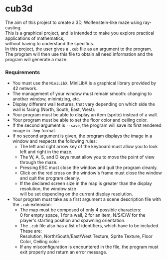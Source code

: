# cub3d
The aim of this project to create a 3D, Wolfenstein-like maze using ray-casting.  
This is a graphical project, and is intended to make you explore practical applications of mathematics,  
without having to understand the specifics.  
In this project, the user gives a `.cub` file as an argument to the program.  
The program will then use this file to obtain all need information and the program will generate a maze.  

### Requirements
- You must use the `MiniLibX`. MiniLibX is a graphical library provided by 42 network.  
- The management of your window must remain smooth: changing to another window, minimizing, etc.  
- Display different wall textures, that vary depending on which side the wall is facing (North, South, East, West).  
- Your program must be able to display an item (sprite) instead of a wall.  
- Your program must be able to set the floor color and ceiling color.  
- If the second argument is `--save`, the program will save its first rendered image in `.bmp` format.  
- If no second argument is given, the program displays the image in a window and respects the following rules:
  - The left and right arrow key of the keyboard must allow you to look left and right in the maze.
  - The W, A, S, and D keys must allow you to move the point of view through the maze.
  - Pressing ESC must close the window and quit the program cleanly.
  - Click on the red cross on the window's frame must close the window and quit the program cleanly.
  - If the declared screen size in the map is greater than the display resolution, the window size  
    will be set depending on the current display resolution.  
- Your program must take as a first argument a scene description file with the `.cub` extension:
  - The map must be composed of only 4 possible characters:  
    0 for empty space, 1 for a wall, 2 for an item, N/S/E/W for the player's starting position and spawning orientation.
  - The `.cub` file also has a list of identifiers, which have to be included. These are:  
    Resolution, North/South/East/West Texture, Sprite Texture, Floor Color, Ceiling color
  - If any misconfiguration is encountered in the file, the program must exit properly and return an error message.
